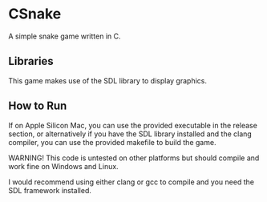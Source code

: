 # CSnake
A simple snake game written in C.

## Libraries
This game makes use of the SDL library to display graphics.

## How to Run
If on Apple Silicon Mac, you can use the provided executable in the release section, or alternatively if you have the SDL library installed and the clang compiler, you can use the provided makefile to build the game.

WARNING! This code is untested on other platforms but should compile and work fine on Windows and Linux.

I would recommend using either clang or gcc to compile and you need the SDL framework installed.